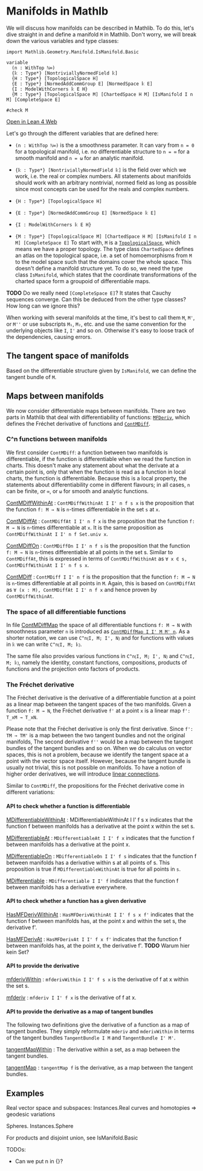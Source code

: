 # Manifolds in Mathlb

We will discuss how manifolds can be described in Mathlib. To do this, let's dive straight in and define a manifold `M` in Mathlib. Don't worry, we will break down the various variables and type classes:

```
import Mathlib.Geometry.Manifold.IsManifold.Basic

variable
  (n : WithTop ℕ∞)
  {𝕜 : Type*} [NontriviallyNormedField 𝕜]
  {H : Type*} [TopologicalSpace H]
  {E : Type*} [NormedAddCommGroup E] [NormedSpace 𝕜 E]
  {I : ModelWithCorners 𝕜 E H}
  {M : Type*} [TopologicalSpace M] [ChartedSpace H M] [IsManifold I n M] [CompleteSpace E]

#check M
```
[Open in Lean 4 Web](https://live.lean-lang.org/#codez=JYWwDg9gTgLgBAWQIYwBYBtgCMB0BxAUwhAJigE8dkA7YAMwnQBMcBJAZxvsZYCEl2wAMYAoEQDckUYEizoCIuHAAU1OAC44AdWBoAKhDBxAqISA8IgCUiuAG9ArBuAdXY1w95MAQBUAXzgBtAHIQ1GTA4jLo6OQBUCRMAGLABMxwDgC6VtYAEk4ubl6+BpDoEADmwkjoAMpgSEIEcBlpStYAotmuHt7+0DEAgkxMAMLEIHhQEACuRs0pvlExVTV1DnDT6axOCBBMiTpoQ1DUBFDsyY6tGZ7pCG25nQWMJWWV1bWIMz4DqFIwBEwLr1kEO8OFwGEl1mogb4huB5D9/nVViIAMRCVAEIQAa0QIiAA)

Let's go through the different variables that are defined here:
* `(n : WithTop ℕ∞)`
is the a smoothness parameter. It can vary from `n = 0` for a topological manifold, i.e. no differentiable structure to `n = ∞` for a smooth manifold and `n = ω` for an analytic manifold.

* `{𝕜 : Type*} [NontriviallyNormedField 𝕜]`
is the field over which we work, i.e. the real or complex numbers. All statements about manifolds should work with an arbitrary nontrivial, normed field as long as possible since most concepts can be used for the reals and complex numbers.

* `{H : Type*} [TopologicalSpace H]`

* `{E : Type*} [NormedAddCommGroup E] [NormedSpace 𝕜 E]`

* `{I : ModelWithCorners 𝕜 E H}`

* `{M : Type*} [TopologicalSpace M] [ChartedSpace H M] [IsManifold I n M] [CompleteSpace E]`
To start with, `M` is a [`TopologicalSpace`](https://leanprover-community.github.io/mathlib4_docs/Mathlib/Topology/Defs/Basic.html#TopologicalSpace), which means we have a proper topology.
The type class `ChartedSpace` defines an atlas on the topological space, i.e. a set of homoemorphisms from `M` to the model space such that the domains cover the whole space. This doesn't define a manifold structure yet. To do so, we need the type class `IsManifold`, which states that the coordinate transformations of the charted space form a groupoid of differentiable maps.



**TODO** Do we really need `[CompleteSpace E]`? It states that Cauchy sequences converge. Can this be deduced from the other type classes? How long can we ignore this?


When working with several manifolds at the time, it's best to call them `M`, `M'`, or `M''` or use subscripts `M₁`, `M₂`, etc. and use the same convention for the underlying objects like `I`, `I'` and so on. Otherwise it's easy to loose track of the dependencies, causing errors.

## The tangent space of manifolds

Based on the differentiable structure given by `IsManifold`, we can define the tangent bundle of `M`.

## Maps between manifolds

We now consider differentiable maps between manifolds. There are two parts in Mathlib that deal with differentiability of functions: [`MFDeriv`](https://leanprover-community.github.io/mathlib4_docs/Mathlib/Geometry/Manifold/MFDeriv/Defs.html), which defines the Fréchet derivative of functions and [`ContMDiff`](https://leanprover-community.github.io/mathlib4_docs/Mathlib/Geometry/Manifold/ContMDiff/Defs.html).

### C^n functions between manifolds
We first consider `ContMDiff`: a function between two manifolds is differentiable, if the function is differentiable when we read the function in charts. This doesn't make any statement about what the derivate at a certain point is, only that when the function is read as a function in local charts, the function is differentiable. Because this is a local property, the statements about differentiability come in different flavours; in all cases, `n` can be finite, or `∞`, or `ω` for smooth and analytic functions.

[ContMDiffWithinAt](https://leanprover-community.github.io/mathlib4_docs/Mathlib/Geometry/Manifold/ContMDiff/Defs.html#ContMDiffWithinAt)
: `ContMDiffWithinAt I I' n f s x` is the proposition that the function `f: M → N` is `n`-times differentiable in the set `s` at `x`.

[ContMDiffAt](https://leanprover-community.github.io/mathlib4_docs/Mathlib/Geometry/Manifold/ContMDiff/Defs.html#ContMDiffAt)
: `ContMDiffAt I I' n f x` is the proposition that the function `f: M → N` is `n`-times differentiable at `x`. It is the same proposition as `ContMDiffWithinAt I I' n f Set.univ x`.

[ContMDiffOn](https://leanprover-community.github.io/mathlib4_docs/Mathlib/Geometry/Manifold/ContMDiff/Defs.html#ContMDiffOn)
: `ContMDiffOn I I' n f s` is the proposition that the function `f: M → N` is `n`-times differentiable at all points in the set s. Similar to `ContMDiffAt`, this is expressed in terms of `ContMDiffWithinAt` as `∀ x ∈ s, ContMDiffWithinAt I I' n f s x`.

[ContMDiff](https://leanprover-community.github.io/mathlib4_docs/Mathlib/Geometry/Manifold/ContMDiff/Defs.html#ContMDiff)
: `ContMDiff I I' n f` is the proposition that the function `f: M → N` is `n`-times differentiable at all points in `M`. Again, this is based on `ContMDiffAt` as `∀ (x : M), ContMDiffAt I I' n f x` and hence proven by `ContMDiffWithinAt`.

### The space of all differentiable functions

In file [ContMDiffMap](https://leanprover-community.github.io/mathlib4_docs/Mathlib/Geometry/Manifold/ContMDiffMap.html#ContMDiffMap) the space of all differentiable functions  `f: M → N` with smoothness parameter `n` is introduced as [`ContMDiffMap I I' M M' n`](https://leanprover-community.github.io/mathlib4_docs/Mathlib/Geometry/Manifold/ContMDiffMap.html#ContMDiffMap).
As a shorter notation, we can use `C^n⟮I, M; I', N⟯` and for functions with values in `𝕜` we can write `C^n⟮I, M; 𝕜⟯`.

The same file also provides various functions in `C^n⟮I, M; I', N⟯` and `C^n⟮I, M; 𝕜⟯`, namely the identity, constant functions, compositions, products of functions and the projection onto factors of products.

### The Fréchet derivative

The Fréchet derivative is the derivative of a differentiable function at a point as a linear map between the tangent spaces of the two manifolds. Given a function `f: M → N`, the Fréchet derivative `f'` at a point `x` is a linear map `f': T_xM → T_xN`.

Please note that the Fréchet derivative is only the first derivative. Since `f': TM → TM'` is a map between the two tangent bundles and not the original manifolds, The second derivative `f''` would be a map between the tangent bundles of the tangent bundles and so on. When we do calculus on vector spaces, this is not a problem, because we identify the tangent space at a point with the vector space itself. However, because the tangent bundle is usually not trivial, this is not possible on manifolds. To have a notion of higher order derivatives, we will introduce [linear connections](connections.html).

Similar to `ContMDiff`, the propositions for the Fréchet derivative come in different variations:

#### API to check whether a function is differentiable

[MDifferentiableWithinAt](https://leanprover-community.github.io/mathlib4_docs/Mathlib/Geometry/Manifold/MFDeriv/Defs.html#MDifferentiableWithinAt)
: MDifferentiableWithinAt I I' f s x indicates that the function f between manifolds has a derivative at the point x within the set s.

[MDifferentiableAt](https://leanprover-community.github.io/mathlib4_docs/Mathlib/Geometry/Manifold/MFDeriv/Defs.html#MDifferentiableAt)
: `MDifferentiableAt I I' f x` indicates that the function f between manifolds has a derivative at the point x.

[MDifferentiableOn](https://leanprover-community.github.io/mathlib4_docs/Mathlib/Geometry/Manifold/MFDeriv/Defs.html#MDifferentiableOn)
: `MDifferentiableOn I I' f s` indicates that the function f between manifolds has a derivative within s at all points of s. This proposition is true if `MDifferentiableWithinAt` is true for all points in `s`.

[MDifferentiable](https://leanprover-community.github.io/mathlib4_docs/Mathlib/Geometry/Manifold/MFDeriv/Defs.html#MDifferentiable)
: `MDifferentiable I I' f` indicates that the function f between manifolds has a derivative everywhere.

#### API to check whether a function has a given derivative

[HasMFDerivWithinAt](https://leanprover-community.github.io/mathlib4_docs/Mathlib/Geometry/Manifold/MFDeriv/Defs.html#HasMFDerivWithinAt)
: `HasMFDerivWithinAt I I' f s x f'` indicates that the function f between manifolds has, at the point x and within the set s, the derivative f'.

[HasMFDerivAt](https://leanprover-community.github.io/mathlib4_docs/Mathlib/Geometry/Manifold/MFDeriv/Defs.html#HasMFDerivAt)
: `HasMFDerivAt I I' f x f'` indicates that the function f between manifolds has, at the point x, the derivative f'.
**TODO** Warum hier kein Set?

#### API to provide the derivative

[mfderivWithin](https://leanprover-community.github.io/mathlib4_docs/Mathlib/Geometry/Manifold/MFDeriv/Defs.html#mfderivWithin)
: `mfderivWithin I I' f s x` is the derivative of f at x within the set s.

[mfderiv](https://leanprover-community.github.io/mathlib4_docs/Mathlib/Geometry/Manifold/MFDeriv/Defs.html#mfderiv)
:  `mfderiv I I' f x` is the derivative of f at x.


#### API to provide the derivative as a map of tangent bundles

The following two definitions give the derivative of a function as a map of tangent bundles. They simply reformulate `mderiv` and `mderivWithin` in terms of the tangent bundles `TangentBundle I M` and `TangentBundle I' M'`.

[tangentMapWithin](https://leanprover-community.github.io/mathlib4_docs/Mathlib/Geometry/Manifold/MFDeriv/Defs.html#tangentMapWithin)
: The derivative within a set, as a map between the tangent bundles.

[tangentMap](https://leanprover-community.github.io/mathlib4_docs/Mathlib/Geometry/Manifold/MFDeriv/Defs.html#tangentMap)
: `tangentMap f` is the derivative, as a map between the tangent bundles.










## Examples

Real vector space and subspaces: Instances.Real
curves and homotopies => geodesic variations

Spheres. Instances.Sphere


For products and disjoint union, see IsManifold.Basic

TODOs:
* Can we put n in {}?
